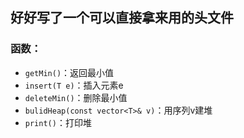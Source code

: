 ## 好好写了一个可以直接拿来用的头文件   
### 函数：
- `getMin()`：返回最小值
- `insert(T e)`：插入元素e
- `deleteMin()`：删除最小值
- `bulidHeap(const vector<T>& v)`：用序列v建堆
- `print()`：打印堆
